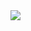 <a href="https://deploy.cyclic.sh/mikmcdanbyeee55/bitsearch">
    <img src="https://deploy.cyclic.sh/button.svg" />
</a>
